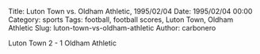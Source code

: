 Title: Luton Town vs. Oldham Athletic, 1995/02/04
Date: 1995/02/04 00:00
Category: sports
Tags: football, football scores, Luton Town, Oldham Athletic
Slug: luton-town-vs-oldham-athletic
Author: carbonero


Luton Town 2 - 1 Oldham Athletic

